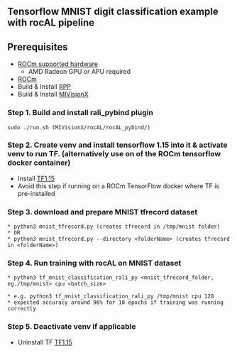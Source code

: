 ## Tensorflow MNIST digit classification example with rocAL pipeline

## Prerequisites

* [ROCm supported hardware](https://rocm.github.io/ROCmInstall.html#hardware-support) 
    * AMD Radeon GPU or APU required
* [ROCm](https://github.com/RadeonOpenCompute/ROCm#installing-from-amd-rocm-repositories)
* Build & Install [RPP](https://github.com/GPUOpen-ProfessionalCompute-Libraries/rpp)
* Build & Install [MIVisionX](https://github.com/GPUOpen-ProfessionalCompute-Libraries/MIVisionX#linux-1)

### Step 1. Build and install rali_pybind plugin 
```
sudo ./run.sh (MIVisionX/rocAL/rocAL_pybind/)
```
### Step 2. Create venv and install tensorflow 1.15 into it & activate venv to run TF. (alternatively use on of the ROCm tensorflow docker container) 
* Install [TF1.15](https://www.tensorflow.org/install/pip)
* Avoid this step if running on a ROCm TensorFlow docker where TF is pre-installed 

### Step 3. download and prepare MNIST tfrecord dataset

```
* python3 mnist_tfrecord.py (creates tfrecord in /tmp/mnist folder)
* OR
* python3 mnist_tfrecord.py --directory <folderName> (creates tfrecord in <folderName>)

```
### Step 4. Run training with rocAL on MNIST dataset
```
* python3 tf_mnist_classification_rali_py <mnist_tfrecord_folder, eg./tmp/mnist> cpu <batch_size>

* e.g. python3 tf_mnist_classification_rali_py /tmp/mnist cpu 128
* expected accuracy around 96% for 10 epochs if training was running correctly
```
### Step 5. Deactivate venv if applicable
* Uninstall TF [TF1.15](https://www.tensorflow.org/install/pip)
